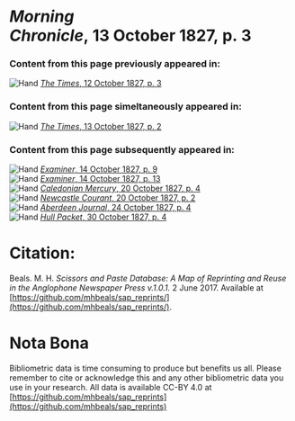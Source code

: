 # *Morning Chronicle*, 13 October 1827, p. 3  
  
### Content from this page previously appeared in:  
![Hand](http://scissorsandpaste.net/wp-content/uploads/2017/06/smallhandpointer.png) [*The Times*, 12 October 1827, p. 3](https://mhbeals.github.io/sap_html/The-Times/The-Times-12-October-1827-p-3)  
  
### Content from this page simeltaneously appeared in:  
![Hand](http://scissorsandpaste.net/wp-content/uploads/2017/06/smallhandpointer.png) [*The Times*, 13 October 1827, p. 2](https://mhbeals.github.io/sap_html/The-Times/The-Times-13-October-1827-p-2)  
  
### Content from this page subsequently appeared in:  
![Hand](http://scissorsandpaste.net/wp-content/uploads/2017/06/smallhandpointer.png) [*Examiner*, 14 October 1827, p. 9](https://mhbeals.github.io/sap_html/Examiner/Examiner-14-October-1827-p-9)  
![Hand](http://scissorsandpaste.net/wp-content/uploads/2017/06/smallhandpointer.png) [*Examiner*, 14 October 1827, p. 13](https://mhbeals.github.io/sap_html/Examiner/Examiner-14-October-1827-p-13)  
![Hand](http://scissorsandpaste.net/wp-content/uploads/2017/06/smallhandpointer.png) [*Caledonian Mercury*, 20 October 1827, p. 4](https://mhbeals.github.io/sap_html/Caledonian-Mercury/Caledonian-Mercury-20-October-1827-p-4)  
![Hand](http://scissorsandpaste.net/wp-content/uploads/2017/06/smallhandpointer.png) [*Newcastle Courant*, 20 October 1827, p. 2](https://mhbeals.github.io/sap_html/Newcastle-Courant/Newcastle-Courant-20-October-1827-p-2)  
![Hand](http://scissorsandpaste.net/wp-content/uploads/2017/06/smallhandpointer.png) [*Aberdeen Journal*, 24 October 1827, p. 4](https://mhbeals.github.io/sap_html/Aberdeen-Journal/Aberdeen-Journal-24-October-1827-p-4)  
![Hand](http://scissorsandpaste.net/wp-content/uploads/2017/06/smallhandpointer.png) [*Hull Packet*, 30 October 1827, p. 4](https://mhbeals.github.io/sap_html/Hull-Packet/Hull-Packet-30-October-1827-p-4)  


# Citation: 

Beals. M. H. *Scissors and Paste Database: A Map of Reprinting and Reuse in the Anglophone Newspaper Press v.1.0.1.* 2 June 2017. Available at [https://github.com/mhbeals/sap_reprints/](https://github.com/mhbeals/sap_reprints/). 

# Nota Bona

Bibliometric data is time consuming to produce but benefits us all. Please remember to cite or acknowledge this and any other bibliometric data you use in your research. All data is available CC-BY 4.0 at [https://github.com/mhbeals/sap_reprints](https://github.com/mhbeals/sap_reprints)